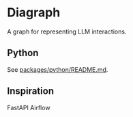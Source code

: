# Diagraph

A graph for representing LLM interactions.

## Python

See [packages/python/README.md](./packages/python/README.md).

## Inspiration

FastAPI
Airflow
